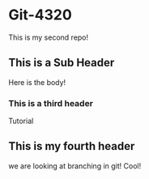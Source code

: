 # Git-4320

This is my second repo!

## This is a Sub Header
Here is the body!

### This is a third header
Tutorial

## This is my fourth header 
we are looking at branching in git! Cool!